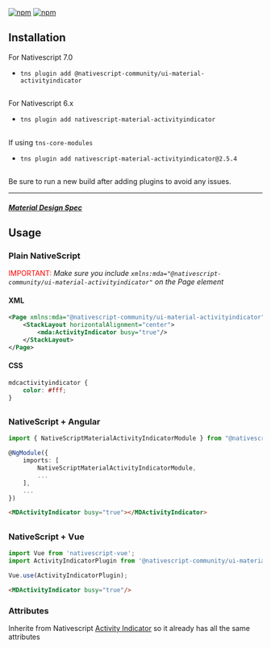 [![npm](https://img.shields.io/npm/v/@nativescript-community/ui-material-activityindicator.svg)](https://www.npmjs.com/package/@nativescript-community/ui-material-activityindicator)
[![npm](https://img.shields.io/npm/dt/@nativescript-community/ui-material-activityindicator.svg?label=npm%20downloads)](https://www.npmjs.com/package/@nativescript-community/ui-material-activityindicator)

## Installation

For Nativescript 7.0
* `tns plugin add @nativescript-community/ui-material-activityindicator`

##

For Nativescript 6.x
* `tns plugin add nativescript-material-activityindicator`

##

If using ```tns-core-modules```
* `tns plugin add nativescript-material-activityindicator@2.5.4`

##

Be sure to run a new build after adding plugins to avoid any issues.

---

##### [Material Design Spec](https://material.io/design/components/progress-indicators.html#circular-progress-indicators)

## Usage


### Plain NativeScript

<span style="color:red">IMPORTANT: </span>_Make sure you include `xmlns:mda="@nativescript-community/ui-material-activityindicator"` on the Page element_

#### XML

```XML
<Page xmlns:mda="@nativescript-community/ui-material-activityindicator">
    <StackLayout horizontalAlignment="center">
        <mda:ActivityIndicator busy="true"/>
    </StackLayout>
</Page>
```

#### CSS

```CSS
mdcactivityindicator {
    color: #fff;
}
```

##

### NativeScript + Angular

```typescript
import { NativeScriptMaterialActivityIndicatorModule } from "@nativescript-community/ui-material-activityindicator/angular";

@NgModule({
    imports: [
        NativeScriptMaterialActivityIndicatorModule,
        ...
    ],
    ...
})
```

```html
<MDActivityIndicator busy="true"></MDActivityIndicator>
```

##

### NativeScript + Vue

```javascript
import Vue from 'nativescript-vue';
import ActivityIndicatorPlugin from '@nativescript-community/ui-material-activityindicator/vue';

Vue.use(ActivityIndicatorPlugin);
```

```html
<MDActivityIndicator busy="true"/>
```

### Attributes

Inherite from Nativescript [Activity Indicator](https://docs.nativescript.org/ui/ns-ui-widgets/activity-indicator) so it already has all the same attributes
